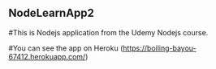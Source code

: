 ## NodeLearnApp2
#This is Nodejs application from the Udemy Nodejs course.

#You can see the app on Heroku (https://boiling-bayou-67412.herokuapp.com/)

